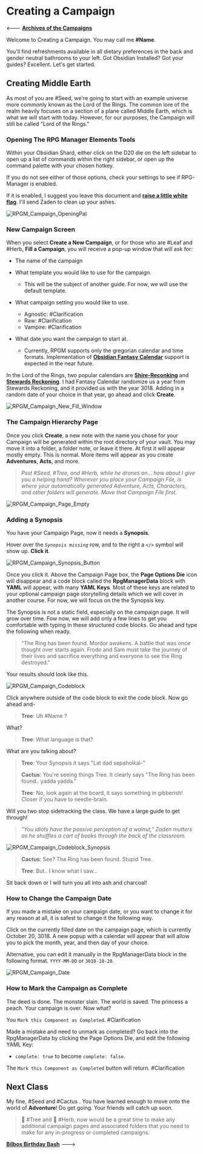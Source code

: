# Creating a Campaign


<--- [**Archives of the Campaigns**](Archives%20of%20the%20Campaigns.md)


Welcome to Creating a Campaign. You may call me **#Name**.

You'll find refreshments available in all dietary preferences in the back and gender neutral bathrooms to your left. Got Obsidian Installed? Got your guides? Excellent. Let's get started. 

## Creating Middle Earth


As most of you are #Seed, we're going to start with an example universe more commonly known as the Lord of the Rings. The common lore of the realm heavily focuses on a section of a plane called Middle Earth, which is what we will start with today. However, for our purposes, the Campaign will still be called "Lord of the Rings."


### Opening The RPG Manager Elements Tools


Within your Obsidian Shard, either click on the D20 die on the left sidebar to open up a list of commands within the right sidebar, or open up the command palette with your chosen hotkey. 

If you do not see either of those options, check your settings to see if RPG-Manager is enabled. 

If it is enabled, I suggest you leave this document and [**raise a little white flag**](https://github.com/carlonicora/obsidian-rpg-manager/issues?q=is%3Aissue+is%3Aopen+sort%3Aupdated-desc). I'll send Zaden to clean up your ashes. 

![RPGM_Campaign_OpeningPal](../../Z_Photo-Album/Guide/RPGM_Campaign_OpeningPal.png)

### New Campaign Screen


When you select **Create a New Campaign**, or for those who are #Leaf and #Herb, **Fill a Campaign**, you will receive a pop-up window that will ask for:

- The name of the campaign

- What template you would like to use for the campaign. 
	- This will be the subject of another guide. For now, we will use the default template. 

- What campaign setting you would like to use. 
	- Agnostic: #Clarification
	- Raw: #Clarification
	- Vampire: #Clarification

- What date you want the campaign to start at. 
	- Currently, RPGM supports only the gregorian calendar and time formats. Implementation of [**Obsidian Fantasy Calendar**](https://github.com/fantasycalendar/obsidian-fantasy-calendar) support is expected in the near future. 

In the Lord of the Rings, two popular calendars are [**Shire-Reconking**](https://tolkiengateway.net/wiki/Shire_Calendar) and [**Stewards Reckoning**](https://tolkiengateway.net/wiki/Stewards%27_Reckoning). I had Fantasy Calendar randomize us a year from Stewards Reckoning, and it provided us with the year 3018. Adding in a random date of your choice in that year, go ahead and click **Create**. 

![RPGM_Campaign_New_Fill_Window](../../Z_Photo-Album/Guide/RPGM_Campaign_New_Fill_Window.png)

### The Campaign Hierarchy Page


Once you click **Create**, a new note with the name you chose for your Campaign will be generated within the root directory of your vault. You may move it into a folder, a folder note, or leave it there. At first it will appear mostly empty. This is normal. More items will appear as you create **Adventures**, **Acts**, and more. 

>*Psst #Seed, #Tree, and #Herb, while he drones on... how about I give you a helping hand? Wherever you place your Campaign File, is where your automatically generated Adventure, Acts, Characters, and other folders will generate. Move that Campaign File first.* 



![RPGM_Campaign_Page_Empty](../../Z_Photo-Album/Guide/RPGM_Campaign_Page_Empty.png)


### Adding a Synopsis

You have your Campaign Page, now it needs a **Synopsis**. 

Hover over the *`Synopsis missing`* row, and to the right a `</>` symbol will show up. **Click it**.

![RPGM_Campaign_Synopsis_Button](../../Z_Photo-Album/Guide/RPGM_Campaign_Synopsis_Button.png)

Once you click it. Above the Campaign Page box, the **Page Options Die** icon will disappear and a code block called the **RpgManagerData** block with **YAML** will appear, with many **YAML Keys**. Most of these keys are related to your optional campaign page storytelling details which we will cover in another course. For now, we will focus on the the Synopsis key.

The Synopsis is not a static field, especially on the campaign page. It will grow over time. Fow now, we will add only a few lines to get you comfortable with typing in these structured code blocks. Go ahead and type the following when ready. 


>"The Ring has been found. Mordor awakens. A battle that was once thought over starts again. Frodo and Sam must take the journey of their lives and sacrifice everything and everyone to see the Ring destroyed."

Your results should look like this.

![RPGM_Campaign_Codeblock](../../Z_Photo-Album/Guide/RPGM_Campaign_Codeblock.png)

Click anywhere outside of the code block to exit the code block. Now go ahead and-

> **Tree**: Uh #Name ?

What?

> **Tree**: What language is that?

What are you talking about?

> **Tree**: Your Synopsis it says "Lat dad sepaholkal-"
> 
> **Cactus**: You're seeing things Tree. It clearly says "The Ring has been found.. yadda yadda."
> 
> **Tree**: No, look again at the board, it says something in gibberish! Closer if you have to needle-brain.

Will you two stop sidetracking the class. We have a large guide to get through!

> *"You idiots have the passive perception of a walnut," Zaden mutters as he shuffles a cart of books through the back of the classroom.* 


![RPGM_Campaign_Codeblock_Synopsis](../../Z_Photo-Album/Guide/RPGM_Campaign_Codeblock_Synopsis.png)

> **Cactus**: See? The Ring has been found. Stupid Tree.
> 
> **Tree**: But.. I know what I saw...

Sit back down or I will turn you all into ash and charcoal!

### How to Change the Campaign Date

If you made a mistake on your campaign date, or you want to change it for any reason at all, it is safest to change it the following way.

Click on the currently filled date on the campaign page, which is currently October 20, 3018. A new popup with a calendar will appear that will allow you to pick the month, year, and then day of your choice.

Alternative, you can edit it manually in the RpgManagerData block in the following format. `YYYY-MM-DD` or `3018-10-20`.

![RPGM_Campaign_Date](../../Z_Photo-Album/Guide/RPGM_Campaign_Date.png)


### How to Mark the Campaign as Complete

The deed is done. The monster slain. The world is saved. The princess a peach. Your campaign is over. Now what? 

You  `Mark this Component as Completed`. #Clarification 

Made a mistake and need to unmark as completed? Go back into the RpgManagerData by clicking the Page Options Die, and edit the following YAML Key:

- `complete: true`  to become `complete: false`.

The  `Mark this Component as Completed` button will return. #Clarification 


## Next Class

My fine, #Seed  and #Cactus . You have learned enough to move onto the world of **Adventure**! Do get going. Your friends will catch up soon. 

> 🌲 #Tree and 🌿 #Herb, now would be a great time to make any additional campaign pages and associated folders that you need to make for any in-progress or completed campaigns.  


[**Bilbos Birthday Bash**](../Backpacking%20Journey%20to%20Rivendell/Backpacking%20Journey%20to%20Rivendell.md) --->